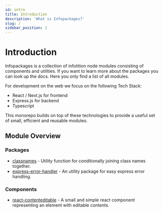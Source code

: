 ```yaml
---
id: intro
title: Introduction
description: 'What is Infopackages?'
slug: /
sidebar_position: 1
---
```


# Introduction

Infopackages is a collection of infotition node modules consisting of components and utilities. If you want to learn more about the packages you can look up the docs. Here you only find a list of all modules.

For development on the web we focus on the following Tech Stack:
- React / Next.js for frontend
- Express.js for backend
- Typescript

This monorepo builds on top of these technologies to provide a useful set of small, efficient and reusable modules.

## Module Overview

### Packages

- [classnames](/category/classnames) - Utility function for conditionally joining class names together.
- [express-error-handler](/category/express-error-handler) - An utility package for easy express error handling.

### Components

- [react-contenteditable](/category/react-contenteditable) - A small and simple react component representing an element with editable contents.
